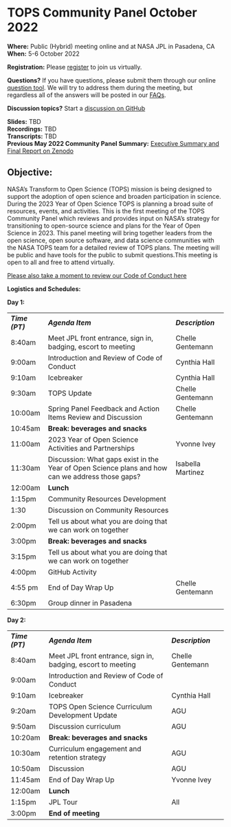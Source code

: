 # TOPS Community Panel October 2022

**Where:** Public (Hybrid) meeting online and at NASA JPL in Pasadena, CA  
**When:** 5-6 October 2022

**Registration:** Please [register](https://forms.gle/3BASj5BqAqwyprMQ8) to join us virtually.

**Questions?** If you have questions, please submit them through our online [question tool](https://nasa.cnf.io/sessions/bx7z/#!/dashboard). We will try to address them during the meeting, but regardless all of the answers will be posted in our [FAQs](https://github.com/nasa/Transform-to-Open-Science/blob/main/docs/Area1_Engagement/engagement_faq.md).


**Discussion topics?** Start a [discussion on GitHub](https://github.com/nasa/Transform-to-Open-Science/discussions)


**Slides:** TBD \
**Recordings:** TBD \
**Transcripts:** TBD  
**Previous May 2022 Community Panel Summary:** [Executive Summary and Final Report on Zenodo](https://doi.org/10.5281/zenodo.6875090)

## Objective: 
NASA’s Transform to Open Science (TOPS) mission is being designed to support the adoption of open science and broaden participation in science. During the 2023 Year of Open Science TOPS is planning a broad suite of resources, events, and activities. This is the first meeting of the TOPS Community Panel which reviews and provides input on NASA’s strategy for transitioning to open-source science and plans for the Year of Open Science in 2023. This panel meeting will bring together leaders from the open science, open source software, and data science communities with the NASA TOPS team for a detailed review of TOPS plans. The meeting will be public and have tools for the public to submit questions.This meeting is open to all and free to attend virtually.

[Please also take a moment to review our Code of Conduct here](../../../CODE_OF_CONDUCT.md)

<!-----

Yay, no errors, warnings, or alerts!

Conversion time: 0.719 seconds.


Using this Markdown file:

1. Paste this output into your source file.
2. See the notes and action items below regarding this conversion run.
3. Check the rendered output (headings, lists, code blocks, tables) for proper
   formatting and use a linkchecker before you publish this page.

Conversion notes:

* Docs to Markdown version 1.0β33
* Thu Sep 15 2022 17:23:30 GMT-0700 (PDT)
* Source doc: Untitled document
* Tables are currently converted to HTML tables.
----->


**Logistics and Schedules:**

**Day 1:**


<table>
  <tr>
   <td><strong><em>Time (PT)</em></strong>
   </td>
   <td><strong><em>Agenda Item</em></strong>
   </td>
   <td><strong><em>Description</em></strong>
   </td>
  </tr>
  <tr>
   <td>8:40am
   </td>
   <td>Meet JPL front entrance, sign in, badging, escort to meeting
   </td>
   <td>Chelle Gentemann
   </td>
  </tr>
  <tr>
   <td>9:00am
   </td>
   <td>Introduction and Review of Code of Conduct
   </td>
   <td>Cynthia Hall
   </td>
  </tr>
  <tr>
   <td>9:10am
   </td>
   <td>Icebreaker
   </td>
   <td>Cynthia Hall
   </td>
  </tr>
  <tr>
   <td>9:30am
   </td>
   <td>TOPS Update 
   </td>
   <td>Chelle Gentemann
   </td>
  </tr>
  <tr>
   <td>10:00am
   </td>
   <td>Spring Panel Feedback and Action Items Review and Discussion
   </td>
   <td>Chelle Gentemann
   </td>
  </tr>
  <tr>
   <td>10:45am
   </td>
   <td colspan="2" ><strong>Break: beverages and snacks</strong>
   </td>
  </tr>
  <tr>
   <td>11:00am 
   </td>
   <td>2023 Year of Open Science Activities and Partnerships
   </td>
   <td>Yvonne Ivey
   </td>
  </tr>
  <tr>
   <td>11:30am
   </td>
   <td>Discussion: What gaps exist in the Year of Open Science plans and how can we address those gaps?
   </td>
   <td>Isabella Martinez
   </td>
  </tr>
  <tr>
   <td>12:00am
   </td>
   <td><strong>Lunch</strong>
   </td>
   <td>
   </td>
  </tr>
  <tr>
   <td>1:15pm
   </td>
   <td colspan="2" >Community Resources Development
   </td>
  </tr>
  <tr>
   <td>1:30
   </td>
   <td>Discussion on Community Resources
   </td>
   <td>
   </td>
  </tr>
  <tr>
   <td>2:00pm
   </td>
   <td>Tell us about what you are doing that we can work on together
   </td>
   <td>
   </td>
  </tr>
  <tr>
   <td>3:00pm
   </td>
   <td><strong>Break: beverages and snacks</strong>
   </td>
   <td>
   </td>
  </tr>
  <tr>
   <td>3:15pm
   </td>
   <td>Tell us about what you are doing that we can work on together
   </td>
   <td>
   </td>
  </tr>
  <tr>
   <td>4:00pm
   </td>
   <td>GitHub Activity
   </td>
   <td>
   </td>
  </tr>
  <tr>
   <td>4:55 pm
   </td>
   <td>End of Day Wrap Up
   </td>
   <td>Chelle Gentemann
   </td>
  </tr>
  <tr>
   <td>6:30pm
   </td>
   <td>Group dinner in Pasadena
   </td>
   <td>
   </td>
  </tr>
</table>


**Day 2:**


<table>
  <tr>
   <td><strong><em>Time (PT)</em></strong>
   </td>
   <td><strong><em>Agenda Item</em></strong>
   </td>
   <td><strong><em>Description</em></strong>
   </td>
  </tr>
  <tr>
   <td>8:40am
   </td>
   <td>Meet JPL front entrance, sign in, badging, escort to meeting
   </td>
   <td>Chelle Gentemann
   </td>
  </tr>
  <tr>
   <td>9:00am
   </td>
   <td>Introduction and Review of Code of Conduct
   </td>
   <td>
   </td>
  </tr>
  <tr>
   <td>9:10am
   </td>
   <td>Icebreaker
   </td>
   <td>Cynthia Hall
   </td>
  </tr>
  <tr>
   <td>9:20am
   </td>
   <td>TOPS Open Science Curriculum Development Update
   </td>
   <td>AGU
   </td>
  </tr>
  <tr>
   <td>9:50am
   </td>
   <td>Discussion curriculum
   </td>
   <td>AGU
   </td>
  </tr>
  <tr>
   <td>10:20am
   </td>
   <td><strong>Break: beverages and snacks</strong>
   </td>
   <td>
   </td>
  </tr>
  <tr>
   <td>10:30am 
   </td>
   <td>Curriculum engagement and retention strategy
   </td>
   <td>AGU
   </td>
  </tr>
  <tr>
   <td>10:50am
   </td>
   <td>Discussion 
   </td>
   <td>AGU
   </td>
  </tr>
  <tr>
   <td>11:45am
   </td>
   <td>End of Day Wrap Up
   </td>
   <td>Yvonne Ivey
   </td>
  </tr>
  <tr>
   <td>12:00am
   </td>
   <td><strong>Lunch</strong>
   </td>
   <td>
   </td>
  </tr>
  <tr>
   <td>1:15pm
   </td>
   <td>JPL Tour 
   </td>
   <td>All
   </td>
  </tr>
  <tr>
   <td>3:00pm
   </td>
   <td colspan="2" ><strong>End of meeting</strong>
   </td>
  </tr>
</table>


